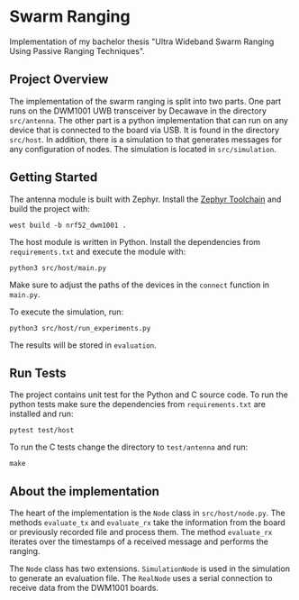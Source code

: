 # Swarm Ranging

Implementation of my bachelor thesis "Ultra Wideband Swarm Ranging Using Passive Ranging Techniques".

## Project Overview

The implementation of the swarm ranging is split into two parts. One part runs on the DWM1001 UWB transceiver by Decawave in the directory `src/antenna`.  The other part is a python implementation that can run on any device that is connected to the board via USB. It is found in the directory `src/host`. In addition, there is a simulation to that generates messages for any configuration of nodes. The simulation is located in `src/simulation`.

## Getting Started

The antenna module is built with Zephyr. Install the [Zephyr Toolchain](https://docs.zephyrproject.org/latest/getting_started/index.html) and build the project with:
```
west build -b nrf52_dwm1001 .
```

The host module is written in Python. Install the dependencies from `requirements.txt` and execute the module with:
```
python3 src/host/main.py
```
Make sure to adjust the paths of the devices in the `connect` function in `main.py`.

To execute the simulation, run:
```
python3 src/host/run_experiments.py
```
The results will be stored in `evaluation`.

## Run Tests

The project contains unit test for the Python and C source code. To run the python tests make sure the dependencies from `requirements.txt` are installed and run:
```
pytest test/host
```
To run the C tests change the directory to `test/antenna` and run:
```
make
```

## About the implementation

The heart of the implementation is the `Node` class in `src/host/node.py`. The methods `evaluate_tx` and `evaluate_rx` take the information from the board or previously recorded file and process them. The method `evaluate_rx` iterates over the timestamps of a received message and performs the ranging.

The `Node` class has two extensions. `SimulationNode` is used in the simulation to generate an evaluation file. The `RealNode` uses a serial connection to receive data from the DWM1001 boards.